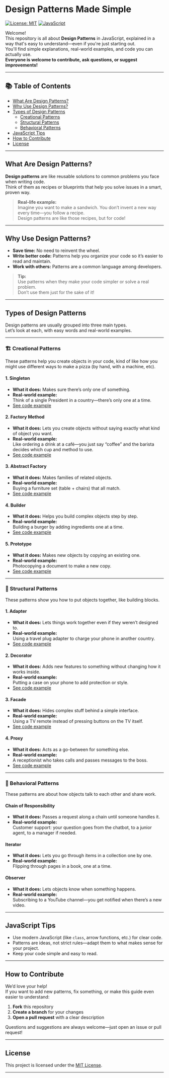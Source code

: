 # Design Patterns Made Simple

[![License: MIT](https://img.shields.io/badge/License-MIT-yellow.svg)](LICENSE)
[![JavaScript](https://img.shields.io/badge/language-JavaScript-blue.svg)](https://developer.mozilla.org/en-US/docs/Web/JavaScript)

Welcome!  
This repository is all about **Design Patterns** in JavaScript, explained in a way that's easy to understand—even if you're just starting out.  
You'll find simple explanations, real-world examples, and code you can actually use.  
**Everyone is welcome to contribute, ask questions, or suggest improvements!**

---

## 📚 Table of Contents

- [What Are Design Patterns?](#what-are-design-patterns)
- [Why Use Design Patterns?](#why-use-design-patterns)
- [Types of Design Patterns](#types-of-design-patterns)
  - [Creational Patterns](#creational-patterns)
  - [Structural Patterns](#structural-patterns)
  - [Behavioral Patterns](#behavioral-patterns)
- [JavaScript Tips](#javascript-tips)
- [How to Contribute](#how-to-contribute)
- [License](#license)

---

## What Are Design Patterns?

**Design patterns** are like reusable solutions to common problems you face when writing code.  
Think of them as recipes or blueprints that help you solve issues in a smart, proven way.

> **Real-life example:**  
> Imagine you want to make a sandwich. You don’t invent a new way every time—you follow a recipe.  
> Design patterns are like those recipes, but for code!

---

## Why Use Design Patterns?

- **Save time:** No need to reinvent the wheel.
- **Write better code:** Patterns help you organize your code so it’s easier to read and maintain.
- **Work with others:** Patterns are a common language among developers.

> **Tip:**  
> Use patterns when they make your code simpler or solve a real problem.  
> Don’t use them just for the sake of it!

---

## Types of Design Patterns

Design patterns are usually grouped into three main types.  
Let’s look at each, with easy words and real-world examples.

---

### 🏗️ Creational Patterns

These patterns help you create objects in your code, kind of like how you might use different ways to make a pizza (by hand, with a machine, etc).

#### 1. Singleton

- **What it does:** Makes sure there’s only one of something.
- **Real-world example:**  
  Think of a single President in a country—there’s only one at a time.
- [See code example](./creationaldesignpatterns/singleton/index.js)

#### 2. Factory Method

- **What it does:** Lets you create objects without saying exactly what kind of object you want.
- **Real-world example:**  
  Like ordering a drink at a café—you just say “coffee” and the barista decides which cup and method to use.
- [See code example](./creationaldesignpatterns/factorymethod/index.js)

#### 3. Abstract Factory

- **What it does:** Makes families of related objects.
- **Real-world example:**  
  Buying a furniture set (table + chairs) that all match.
- [See code example](./creationaldesignpatterns/abstractfactorymethod/index.js)

#### 4. Builder

- **What it does:** Helps you build complex objects step by step.
- **Real-world example:**  
  Building a burger by adding ingredients one at a time.
- [See code example](./creationaldesignpatterns/builderpattern/index.js)

#### 5. Prototype

- **What it does:** Makes new objects by copying an existing one.
- **Real-world example:**  
  Photocopying a document to make a new copy.
- [See code example](./creationaldesignpatterns/prototypepattern/index.js)

---

### 🧩 Structural Patterns

These patterns show you how to put objects together, like building blocks.

#### 1. Adapter

- **What it does:** Lets things work together even if they weren’t designed to.
- **Real-world example:**  
  Using a travel plug adapter to charge your phone in another country.
- [See code example](./structuraldesignpatterns/adapterpattern/index.js)

#### 2. Decorator

- **What it does:** Adds new features to something without changing how it works inside.
- **Real-world example:**  
  Putting a case on your phone to add protection or style.
- [See code example](./structuraldesignpatterns/decoratorpattern/index.js)

#### 3. Facade

- **What it does:** Hides complex stuff behind a simple interface.
- **Real-world example:**  
  Using a TV remote instead of pressing buttons on the TV itself.
- [See code example](./structuraldesignpatterns/facadepattern/index.js)

#### 4. Proxy

- **What it does:** Acts as a go-between for something else.
- **Real-world example:**  
  A receptionist who takes calls and passes messages to the boss.
- [See code example](./structuraldesignpatterns/proxypattern/index.js)

---

### 🤝 Behavioral Patterns

These patterns are about how objects talk to each other and share work.

#### Chain of Responsibility

- **What it does:** Passes a request along a chain until someone handles it.
- **Real-world example:**  
  Customer support: your question goes from the chatbot, to a junior agent, to a manager if needed.

#### Iterator

- **What it does:** Lets you go through items in a collection one by one.
- **Real-world example:**  
  Flipping through pages in a book, one at a time.

#### Observer

- **What it does:** Lets objects know when something happens.
- **Real-world example:**  
  Subscribing to a YouTube channel—you get notified when there’s a new video.

---

## JavaScript Tips

- Use modern JavaScript (like `class`, arrow functions, etc.) for clear code.
- Patterns are ideas, not strict rules—adapt them to what makes sense for your project.
- Keep your code simple and easy to read.

---

## How to Contribute

We’d love your help!  
If you want to add new patterns, fix something, or make this guide even easier to understand:

1. **Fork** this repository
2. **Create a branch** for your changes
3. **Open a pull request** with a clear description

Questions and suggestions are always welcome—just open an issue or pull request!

---

## License

This project is licensed under the [MIT License](LICENSE).

---
